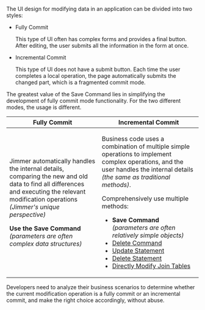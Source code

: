 The UI design for modifying data in an application can be divided into two styles:

- Fully Commit

    This type of UI often has complex forms and provides a final button. After editing, the user submits all the information in the form at once.

- Incremental Commit

    This type of UI does not have a submit button. Each time the user completes a local operation, the page automatically submits the changed part, which is a fragmented commit mode.

The greatest value of the Save Command lies in simplifying the development of fully commit mode functionality. For the two different modes, the usage is different.

<table>
<thead>
<tr>
<th>Fully Commit</th>
<th>Incremental Commit</th>
</tr>
</thead>
<tbody>
<tr>
<td>

Jimmer automatically handles the internal details, comparing the new and old data to find all differences and executing the relevant modification operations *(Jimmer's unique perspective)*

**Use the Save Command** *(parameters are often complex data structures)*

</td>
<td>

Business code uses a combination of multiple simple operations to implement complex operations, and the user handles the internal details *(the same as traditional methods)*.

Comprehensively use multiple methods:

- **Save Command** *(parameters are often relatively simple objects)*
- [Delete Command](/docs/mutation/delete-command)
- [Update Statement](/docs/mutation/update-statement)
- [Delete Statement](/docs/mutation/delete-statement)
- [Directly Modify Join Tables](/docs/mutation/associations)

</td>
</tr>
</tbody>
</table>

Developers need to analyze their business scenarios to determine whether the current modification operation is a fully commit or an incremental commit, and make the right choice accordingly, without abuse.
